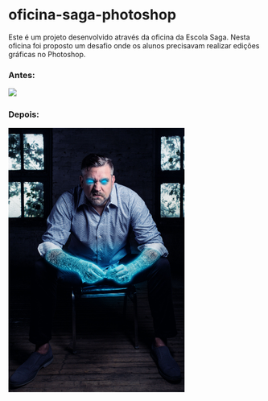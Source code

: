 # oficina-saga-photoshop

Este é um projeto desenvolvido através da oficina da Escola Saga. Nesta oficina foi proposto um desafio onde os alunos precisavam realizar edições gráficas no Photoshop.

### Antes:

<img src="IMG.png" width="350px">

### Depois:

<img src="IMG.jpg" width="350px">